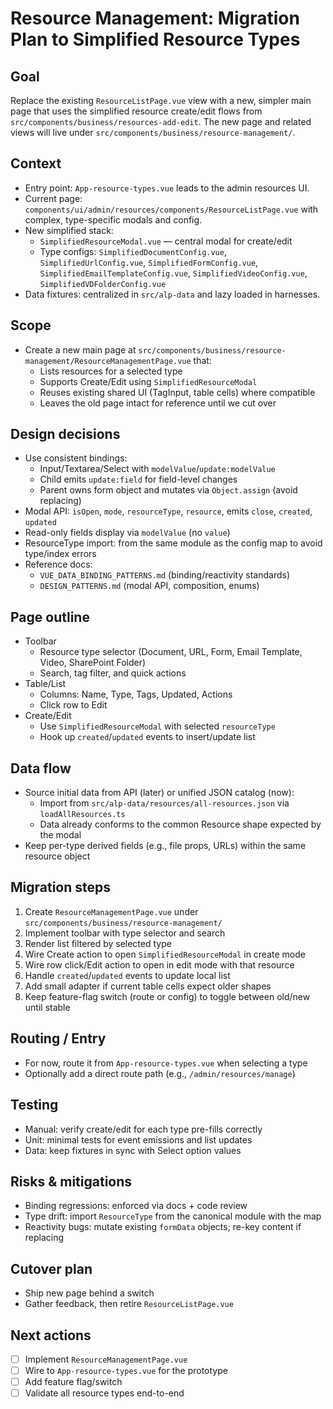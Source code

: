 # Resource Management: Migration Plan to Simplified Resource Types

## Goal
Replace the existing `ResourceListPage.vue` view with a new, simpler main page that uses the simplified resource create/edit flows from `src/components/business/resources-add-edit`. The new page and related views will live under `src/components/business/resource-management/`.

## Context
- Entry point: `App-resource-types.vue` leads to the admin resources UI.
- Current page: `components/ui/admin/resources/components/ResourceListPage.vue` with complex, type-specific modals and config.
- New simplified stack:
  - `SimplifiedResourceModal.vue` — central modal for create/edit
  - Type configs: `SimplifiedDocumentConfig.vue`, `SimplifiedUrlConfig.vue`, `SimplifiedFormConfig.vue`, `SimplifiedEmailTemplateConfig.vue`, `SimplifiedVideoConfig.vue`, `SimplifiedVDFolderConfig.vue`
- Data fixtures: centralized in `src/alp-data` and lazy loaded in harnesses.

## Scope
- Create a new main page at `src/components/business/resource-management/ResourceManagementPage.vue` that:
  - Lists resources for a selected type
  - Supports Create/Edit using `SimplifiedResourceModal`
  - Reuses existing shared UI (TagInput, table cells) where compatible
  - Leaves the old page intact for reference until we cut over

## Design decisions
- Use consistent bindings:
  - Input/Textarea/Select with `modelValue`/`update:modelValue`
  - Child emits `update:field` for field-level changes
  - Parent owns form object and mutates via `Object.assign` (avoid replacing)
- Modal API: `isOpen`, `mode`, `resourceType`, `resource`, emits `close`, `created`, `updated`
- Read-only fields display via `modelValue` (no `value`)
- ResourceType import: from the same module as the config map to avoid type/index errors
 - Reference docs:
   - `VUE_DATA_BINDING_PATTERNS.md` (binding/reactivity standards)
   - `DESIGN_PATTERNS.md` (modal API, composition, enums)

## Page outline
- Toolbar
  - Resource type selector (Document, URL, Form, Email Template, Video, SharePoint Folder)
  - Search, tag filter, and quick actions
- Table/List
  - Columns: Name, Type, Tags, Updated, Actions
  - Click row to Edit
- Create/Edit
  - Use `SimplifiedResourceModal` with selected `resourceType`
  - Hook up `created`/`updated` events to insert/update list

## Data flow
- Source initial data from API (later) or unified JSON catalog (now):
  - Import from `src/alp-data/resources/all-resources.json` via `loadAllResources.ts`
  - Data already conforms to the common Resource shape expected by the modal
- Keep per-type derived fields (e.g., file props, URLs) within the same resource object

## Migration steps
1. Create `ResourceManagementPage.vue` under `src/components/business/resource-management/`
2. Implement toolbar with type selector and search
3. Render list filtered by selected type
4. Wire Create action to open `SimplifiedResourceModal` in create mode
5. Wire row click/Edit action to open in edit mode with that resource
6. Handle `created`/`updated` events to update local list
7. Add small adapter if current table cells expect older shapes
8. Keep feature-flag switch (route or config) to toggle between old/new until stable

## Routing / Entry
- For now, route it from `App-resource-types.vue` when selecting a type
- Optionally add a direct route path (e.g., `/admin/resources/manage`)

## Testing
- Manual: verify create/edit for each type pre-fills correctly
- Unit: minimal tests for event emissions and list updates
- Data: keep fixtures in sync with Select option values

## Risks & mitigations
- Binding regressions: enforced via docs + code review
- Type drift: import `ResourceType` from the canonical module with the map
- Reactivity bugs: mutate existing `formData` objects; re-key content if replacing

## Cutover plan
- Ship new page behind a switch
- Gather feedback, then retire `ResourceListPage.vue`

## Next actions
- [ ] Implement `ResourceManagementPage.vue`
- [ ] Wire to `App-resource-types.vue` for the prototype
- [ ] Add feature flag/switch
- [ ] Validate all resource types end-to-end
